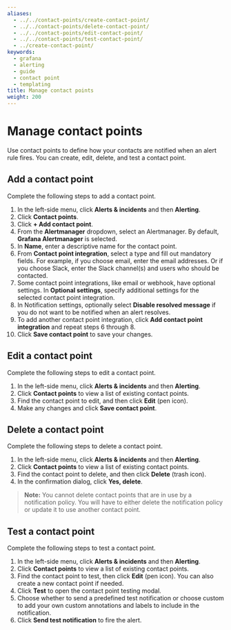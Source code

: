 ```yaml
---
aliases:
  - ../../contact-points/create-contact-point/
  - ../../contact-points/delete-contact-point/
  - ../../contact-points/edit-contact-point/
  - ../../contact-points/test-contact-point/
  - ../create-contact-point/
keywords:
  - grafana
  - alerting
  - guide
  - contact point
  - templating
title: Manage contact points
weight: 200
---
```


# Manage contact points

Use contact points to define how your contacts are notified when an alert rule fires. You can create, edit, delete, and test a contact point.

## Add a contact point

Complete the following steps to add a contact point.

1. In the left-side menu, click **Alerts & incidents** and then **Alerting**.
1. Click **Contact points**.
1. Click **+ Add contact point**.
1. From the **Alertmanager** dropdown, select an Alertmanager. By default, **Grafana Alertmanager** is selected.
1. In **Name**, enter a descriptive name for the contact point.
1. From **Contact point integration**, select a type and fill out mandatory fields. For example, if you choose email, enter the email addresses. Or if you choose Slack, enter the Slack channel(s) and users who should be contacted.
1. Some contact point integrations, like email or webhook, have optional settings. In **Optional settings**, specify additional settings for the selected contact point integration.
1. In Notification settings, optionally select **Disable resolved message** if you do not want to be notified when an alert resolves.
1. To add another contact point integration, click **Add contact point integration** and repeat steps 6 through 8.
1. Click **Save contact point** to save your changes.

## Edit a contact point

Complete the following steps to edit a contact point.

1. In the left-side menu, click **Alerts & incidents** and then **Alerting**.
1. Click **Contact points** to view a list of existing contact points.
1. Find the contact point to edit, and then click **Edit** (pen icon).
1. Make any changes and click **Save contact point**.

## Delete a contact point

Complete the following steps to delete a contact point.

1. In the left-side menu, click **Alerts & incidents** and then **Alerting**.
1. Click **Contact points** to view a list of existing contact points.
1. Find the contact point to delete, and then click **Delete** (trash icon).
1. In the confirmation dialog, click **Yes, delete**.

> **Note:** You cannot delete contact points that are in use by a notification policy. You will have to either delete the notification policy or update it to use another contact point.

## Test a contact point

Complete the following steps to test a contact point.

1. In the left-side menu, click **Alerts & incidents** and then **Alerting**.
1. Click **Contact points** to view a list of existing contact points.
1. Find the contact point to test, then click **Edit** (pen icon). You can also create a new contact point if needed.
1. Click **Test** to open the contact point testing modal.
1. Choose whether to send a predefined test notification or choose custom to add your own custom annotations and labels to include in the notification.
1. Click **Send test notification** to fire the alert.
